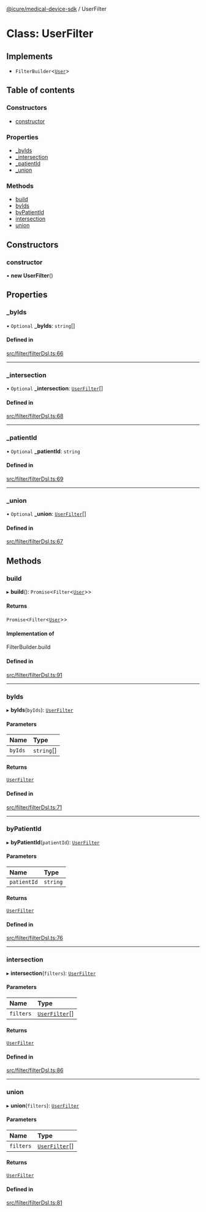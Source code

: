[@icure/medical-device-sdk](../modules.md) / UserFilter

# Class: UserFilter

## Implements

- `FilterBuilder`<[`User`](User.md)\>

## Table of contents

### Constructors

- [constructor](UserFilter.md#constructor)

### Properties

- [\_byIds](UserFilter.md#_byids)
- [\_intersection](UserFilter.md#_intersection)
- [\_patientId](UserFilter.md#_patientid)
- [\_union](UserFilter.md#_union)

### Methods

- [build](UserFilter.md#build)
- [byIds](UserFilter.md#byids)
- [byPatientId](UserFilter.md#bypatientid)
- [intersection](UserFilter.md#intersection)
- [union](UserFilter.md#union)

## Constructors

### constructor

• **new UserFilter**()

## Properties

### \_byIds

• `Optional` **\_byIds**: `string`[]

#### Defined in

[src/filter/filterDsl.ts:66](https://github.com/icure/icure-medical-device-js-sdk/blob/e20bfa1/src/filter/filterDsl.ts#L66)

___

### \_intersection

• `Optional` **\_intersection**: [`UserFilter`](UserFilter.md)[]

#### Defined in

[src/filter/filterDsl.ts:68](https://github.com/icure/icure-medical-device-js-sdk/blob/e20bfa1/src/filter/filterDsl.ts#L68)

___

### \_patientId

• `Optional` **\_patientId**: `string`

#### Defined in

[src/filter/filterDsl.ts:69](https://github.com/icure/icure-medical-device-js-sdk/blob/e20bfa1/src/filter/filterDsl.ts#L69)

___

### \_union

• `Optional` **\_union**: [`UserFilter`](UserFilter.md)[]

#### Defined in

[src/filter/filterDsl.ts:67](https://github.com/icure/icure-medical-device-js-sdk/blob/e20bfa1/src/filter/filterDsl.ts#L67)

## Methods

### build

▸ **build**(): `Promise`<`Filter`<[`User`](User.md)\>\>

#### Returns

`Promise`<`Filter`<[`User`](User.md)\>\>

#### Implementation of

FilterBuilder.build

#### Defined in

[src/filter/filterDsl.ts:91](https://github.com/icure/icure-medical-device-js-sdk/blob/e20bfa1/src/filter/filterDsl.ts#L91)

___

### byIds

▸ **byIds**(`byIds`): [`UserFilter`](UserFilter.md)

#### Parameters

| Name | Type |
| :------ | :------ |
| `byIds` | `string`[] |

#### Returns

[`UserFilter`](UserFilter.md)

#### Defined in

[src/filter/filterDsl.ts:71](https://github.com/icure/icure-medical-device-js-sdk/blob/e20bfa1/src/filter/filterDsl.ts#L71)

___

### byPatientId

▸ **byPatientId**(`patientId`): [`UserFilter`](UserFilter.md)

#### Parameters

| Name | Type |
| :------ | :------ |
| `patientId` | `string` |

#### Returns

[`UserFilter`](UserFilter.md)

#### Defined in

[src/filter/filterDsl.ts:76](https://github.com/icure/icure-medical-device-js-sdk/blob/e20bfa1/src/filter/filterDsl.ts#L76)

___

### intersection

▸ **intersection**(`filters`): [`UserFilter`](UserFilter.md)

#### Parameters

| Name | Type |
| :------ | :------ |
| `filters` | [`UserFilter`](UserFilter.md)[] |

#### Returns

[`UserFilter`](UserFilter.md)

#### Defined in

[src/filter/filterDsl.ts:86](https://github.com/icure/icure-medical-device-js-sdk/blob/e20bfa1/src/filter/filterDsl.ts#L86)

___

### union

▸ **union**(`filters`): [`UserFilter`](UserFilter.md)

#### Parameters

| Name | Type |
| :------ | :------ |
| `filters` | [`UserFilter`](UserFilter.md)[] |

#### Returns

[`UserFilter`](UserFilter.md)

#### Defined in

[src/filter/filterDsl.ts:81](https://github.com/icure/icure-medical-device-js-sdk/blob/e20bfa1/src/filter/filterDsl.ts#L81)
